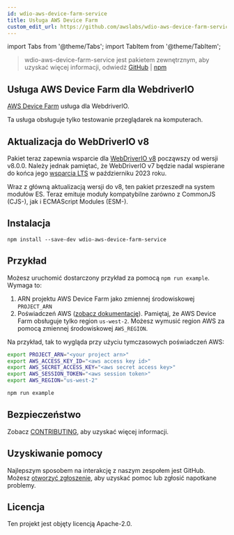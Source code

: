 ```yaml
---
id: wdio-aws-device-farm-service
title: Usługa AWS Device Farm
custom_edit_url: https://github.com/awslabs/wdio-aws-device-farm-service/edit/main/README.md
---
```


import Tabs from '@theme/Tabs';
import TabItem from '@theme/TabItem';

> wdio-aws-device-farm-service jest pakietem zewnętrznym, aby uzyskać więcej informacji, odwiedź [GitHub](https://github.com/awslabs/wdio-aws-device-farm-service) | [npm](https://www.npmjs.com/package/wdio-aws-device-farm-service)
## Usługa AWS Device Farm dla WebdriverIO

[AWS Device Farm](https://aws.amazon.com/device-farm/) usługa dla WebdriverIO.

Ta usługa obsługuje tylko testowanie przeglądarek na komputerach.

## Aktualizacja do WebDriverIO v8

Pakiet teraz zapewnia wsparcie dla [WebDriverIO v8](https://webdriver.io/blog/2022/12/01/webdriverio-v8-released/) począwszy od wersji v8.0.0. Należy jednak pamiętać, że WebDriverIO v7 będzie nadal wspierane do końca jego [wsparcia LTS](https://webdriver.io/versions/) w październiku 2023 roku.

Wraz z główną aktualizacją wersji do v8, ten pakiet przeszedł na system modułów ES. Teraz emituje moduły kompatybilne zarówno z CommonJS (CJS-), jak i ECMAScript Modules (ESM-).

## Instalacja

```
npm install --save-dev wdio-aws-device-farm-service
```

## Przykład

Możesz uruchomić dostarczony przykład za pomocą `npm run example`. Wymaga to:

1. ARN projektu AWS Device Farm jako zmiennej środowiskowej `PROJECT_ARN`
2. Poświadczeń AWS ([zobacz dokumentację](https://docs.aws.amazon.com/sdk-for-javascript/v2/developer-guide/setting-credentials-node.html)). Pamiętaj, że AWS Device Farm obsługuje tylko region `us-west-2`. Możesz wymusić region AWS za pomocą zmiennej środowiskowej `AWS_REGION`.

Na przykład, tak to wygląda przy użyciu tymczasowych poświadczeń AWS:

```sh
export PROJECT_ARN="<your project arn>"
export AWS_ACCESS_KEY_ID="<aws access key id>"
export AWS_SECRET_ACCESS_KEY="<aws secret access key>"
export AWS_SESSION_TOKEN="<aws session token>"
export AWS_REGION="us-west-2"

npm run example
```

## Bezpieczeństwo

Zobacz [CONTRIBUTING](https://github.com/awslabs/wdio-aws-device-farm-service/blob/main/CONTRIBUTING.md#security-issue-notifications), aby uzyskać więcej informacji.

## Uzyskiwanie pomocy

Najlepszym sposobem na interakcję z naszym zespołem jest GitHub. Możesz [otworzyć zgłoszenie](https://github.com/awslabs/wdio-aws-device-farm-service/issues/new), aby uzyskać pomoc lub zgłosić napotkane problemy.

## Licencja

Ten projekt jest objęty licencją Apache-2.0.